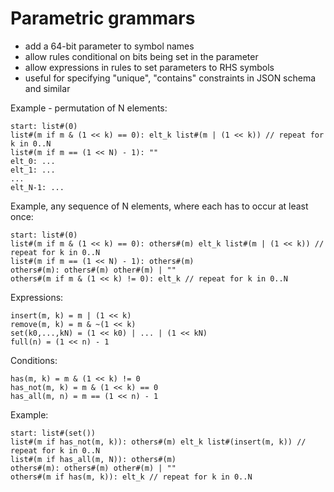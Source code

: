 # Parametric grammars

- add a 64-bit parameter to symbol names
- allow rules conditional on bits being set in the parameter
- allow expressions in rules to set parameters to RHS symbols
- useful for specifying "unique", "contains" constraints in JSON schema and similar

Example - permutation of N elements:

```lark
start: list#(0)
list#(m if m & (1 << k) == 0): elt_k list#(m | (1 << k)) // repeat for k in 0..N
list#(m if m == (1 << N) - 1): ""
elt_0: ...
elt_1: ...
...
elt_N-1: ...
```

Example, any sequence of N elements, where each has to occur at least once:

```lark
start: list#(0)
list#(m if m & (1 << k) == 0): others#(m) elt_k list#(m | (1 << k)) // repeat for k in 0..N
list#(m if m == (1 << N) - 1): others#(m)
others#(m): others#(m) other#(m) | ""
others#(m if m & (1 << k) != 0): elt_k // repeat for k in 0..N
```

Expressions:

```
insert(m, k) = m | (1 << k)
remove(m, k) = m & ~(1 << k)
set(k0,...,kN) = (1 << k0) | ... | (1 << kN)
full(n) = (1 << n) - 1
```

Conditions:

```
has(m, k) = m & (1 << k) != 0
has_not(m, k) = m & (1 << k) == 0
has_all(m, n) = m == (1 << n) - 1
```

Example:

```lark
start: list#(set())
list#(m if has_not(m, k)): others#(m) elt_k list#(insert(m, k)) // repeat for k in 0..N
list#(m if has_all(m, N)): others#(m)
others#(m): others#(m) other#(m) | ""
others#(m if has(m, k)): elt_k // repeat for k in 0..N
```
